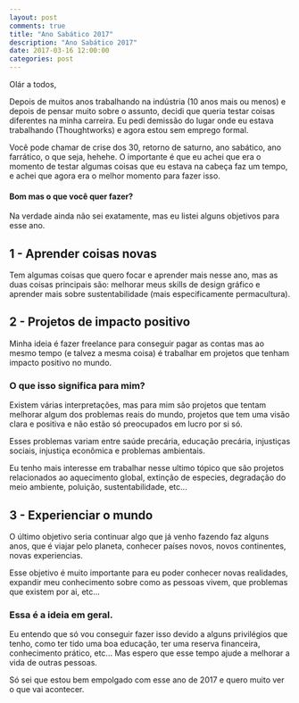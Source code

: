 ```yaml
---
layout: post
comments: true
title: "Ano Sabático 2017"
description: "Ano Sabático 2017"
date: 2017-03-16 12:00:00
categories: post
---
```


Olár a todos,

Depois de muitos anos trabalhando na indústria (10 anos mais ou menos) e depois de pensar muito sobre o assunto, decidi que queria testar coisas diferentes na minha carreira. Eu pedi demissão do lugar onde eu estava trabalhando (Thoughtworks) e agora estou sem emprego formal.

Você pode chamar de crise dos 30, retorno de saturno, ano sabático, ano farrático, o que seja, hehehe. O importante é que eu achei que era o momento de testar algumas coisas que eu estava na cabeça faz um tempo, e achei que agora era o melhor momento para fazer isso.

#### Bom mas o que você quer fazer?

Na verdade ainda não sei exatamente, mas eu listei alguns objetivos para esse ano.

## 1 - Aprender coisas novas

Tem algumas coisas que quero focar e aprender mais nesse ano, mas as duas coisas principais são: melhorar meus skills de design gráfico e aprender mais sobre sustentabilidade (mais especificamente permacultura).

## 2 - Projetos de impacto positivo

Minha ideia é fazer freelance para conseguir pagar as contas mas ao mesmo tempo (e talvez a mesma coisa) é trabalhar em projetos que tenham impacto positivo no mundo.

### O que isso significa para mim?

Existem várias interpretações, mas para mim são projetos que tentam melhorar algum dos problemas reais do mundo, projetos que tem uma visão clara e positiva e não estão só preocupados em lucro por si só.

Esses problemas variam entre saúde precária, educação precária, injustiças sociais, injustiça econômica e problemas ambientais.

Eu tenho mais interesse em trabalhar nesse ultimo tópico que são projetos relacionados ao aquecimento global, extinção de especies, degradação do meio ambiente, poluição, sustentabilidade, etc...

## 3 - Experienciar o mundo

O último objetivo seria continuar algo que já venho fazendo faz alguns anos, que é viajar pelo planeta, conhecer países novos, novos continentes, novas experiencias.

Esse objetivo é muito importante para eu poder conhecer novas realidades, expandir meu conhecimento sobre como as pessoas vivem, que problemas que existem por ai, etc...

### Essa é a ideia em geral.

Eu entendo que só vou conseguir fazer isso devido a alguns privilégios que tenho, como ter tido uma boa educação, ter uma reserva financeira, conhecimento prático, etc... Mas espero que esse tempo ajude a melhorar a vida de outras pessoas.

Só sei que estou bem empolgado com esse ano de 2017 e quero muito ver o que vai acontecer.
